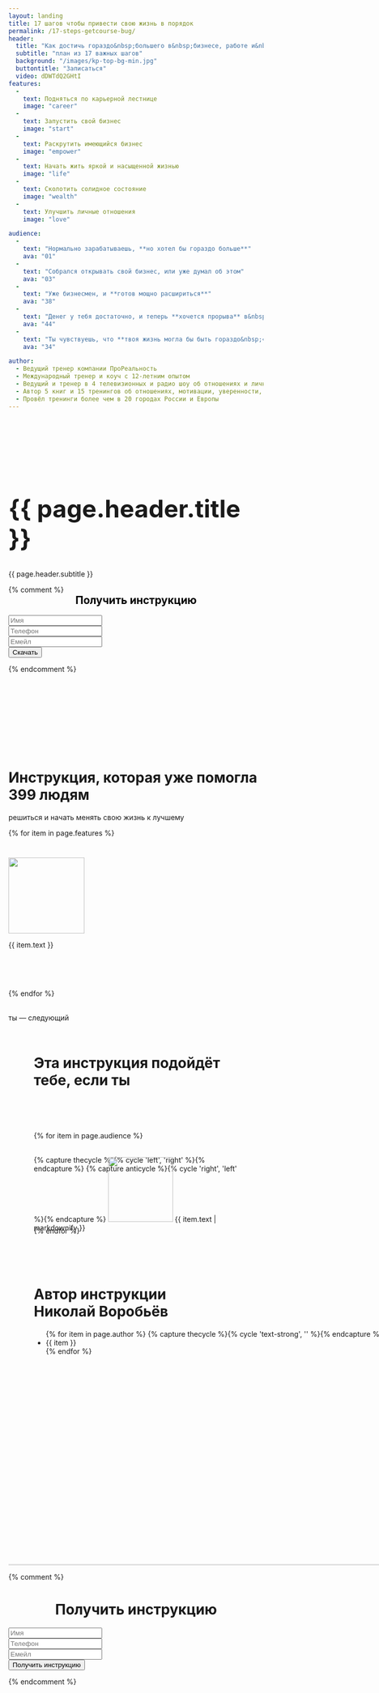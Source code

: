 ```yaml
---
layout: landing
title: 17 шагов чтобы привести свою жизнь в порядок
permalink: /17-steps-getcourse-bug/
header: 
  title: "Как достичь гораздо&nbsp;большего в&nbsp;бизнесе, работе и&nbsp;жизни"
  subtitle: "план из 17 важных шагов"
  background: "/images/kp-top-bg-min.jpg"
  buttontitle: "Записаться"
  video: dDWTdQ2GHtI
features: 
  -
    text: Подняться по карьерной лестнице
    image: "career"
  -
    text: Запустить свой бизнес
    image: "start"
  -
    text: Раскрутить имеющийся бизнес
    image: "empower"
  -
    text: Начать жить яркой и насыщенной жизнью
    image: "life"
  -
    text: Сколотить солидное состояние
    image: "wealth"
  -
    text: Улучшить личные отношения
    image: "love"

audience:
  -
    text: "Нормально зарабатываешь, **но хотел бы гораздо больше**"
    ava: "01"
  -
    text: "Собрался открывать свой бизнес, или уже думал об этом"
    ava: "03"
  -
    text: "Уже бизнесмен, и **готов мощно расшириться**"
    ava: "38"
  -
    text: "Денег у тебя достаточно, и теперь **хочется прорыва** в&nbsp;других областях жизни тоже"
    ava: "44"
  -
    text: "Ты чувствуешь, что **твоя жизнь могла бы быть гораздо&nbsp;«вкуснее»**"
    ava: "34"

author:
  - Ведущий тренер компании ПроРеальность
  - Международный тренер и коуч с 12-летним опытом
  - Ведущий и тренер в 4 телевизионных и радио шоу об отношениях и личной эффективности
  - Автор 5 книг и 15 тренингов об отношениях, мотивации, уверенности, бизнесе, продажах и личной эффективности
  - Провёл тренинги более чем в 20 городах России и Европы
---
```


<style type="text/css">
  header { display: none; }
</style>

<div class="section bg-primary text-center" style="background-image: url({{ page.header.background }}); background-size: cover; background-position: center; padding: 150px 0;">
  <div class="container">
    <div class="row">
      <div class="col-md-12">
        <h1 style="margin-top: 0; font-size: 48px;">{{ page.header.title }}</h1>
        <p class="lead">
          {{ page.header.subtitle }}
        </p>
      </div>
      {% comment %}
      <div class="col-md-4 col-md-offset-1">
        <div class="well">
          <h2 align="center" style="color: black; margin-top: 0; text-shadow: none;">
            Получить инструкцию
          </h2>
          <form action="http://prorealnost.prorealnost.com/shot/59" method="POST">
            <div class="form-group">
              <input type="text" name="name" class="form-control" placeholder="Имя" required="required"/>
            </div>
            <div class="form-group">
              <input type="text" name="phone" rules="phone" class="form-control" placeholder="Телефон" required="required"/>
            </div>
            <div class="form-group">
              <input type="email" name="email" class="form-control" placeholder="Емейл" required="required"/>
            </div>
            <button type="submit" class="btn btn-primary btn-block">Скачать</button>
          </form>
        </div>
      </div>
      {% endcomment %}
    </div>
  </div>
</div>

<div class="section">
  <div class="container">
    <h1 class="text-center">Инструкция, которая уже помогла 399 людям</h1>
    <p class="lead text-muted text-center">решиться и начать менять свою жизнь к лучшему</p>
    <div class="row">
      {% for item in page.features %}
        <div class="col-md-4 text-center" style="height: 260px; margin-top: 40px">
          <img src="/images/17-steps/{{ item.image }}.png" width="150" height="150"/>
          <br/>
          <p class="lead">{{ item.text }}</p>
        </div>
      {% endfor %}
    </div>
    <br/>
    <p class="lead text-muted text-center">ты — следующий</p>
  </div>
</div>

<div class="section bg-clouds" style="background-image: url({{ page.header.background }}); background-size: cover; background-position: right;">
  <div class="container">
    <div class="row">
      <div class="col-xs-10 col-xs-offset-1 bg-white" style="padding: 50px;">
        <h1 style="margin-top: 0; margin-bottom: 3em;" class="text-center">Эта инструкция подойдёт тебе, если ты</h1>
        {% for item in page.audience %}
          <div style="width: 100%; height: 140px; margin-top: 2.2em;">
            {% capture thecycle %}{% cycle 'left', 'right' %}{% endcapture %}
            {% capture anticycle %}{% cycle 'right', 'left' %}{% endcapture %}
            <img src="/images/17-steps/avatar/{{ item.ava }}.png" class="pull-{{ thecycle }}" width="128" height="128" style="margin-{{ anticycle }}: 2em; margin-top: -2.2em;"/>
            <span class="text-{{ thecycle }}">{{ item.text | markdownify }}</span>
          </div>
        {% endfor %}
      </div>
    </div>
  </div>
</div>

<div class="section">
  <div style="
    min-width: 1000px;
    min-height: 600px;
    background-image: url(http://prorealnost.com/data/media/prorealnost/me.jpg);
    background-repeat: no-repeat;
    background-position: left bottom;
    border-bottom: solid #e0e0e0 3px;
  ">
    <div class="container">
      <div class="row">
        <div class="col-xs-offset-5 col-xs-7 bg-clouds" style="padding: 50px;">
          <h1 style="margin-top: 0;">Автор инструкции<br/>Николай Воробьёв</h1>
          <ul class="fa-ul">
            {% for item in page.author %}
              {% capture thecycle %}{% cycle 'text-strong', '' %}{% endcapture %}
              <li class="{{ thecycle }}">
                <i class="fa-li fa fa-check text-danger"></i>
                {{ item }}
              </li>
            {% endfor %}
          </ul>
        </div>
      </div>
    </div>
  </div>
</div>

{% comment %}
<div class="section">
  <div class="container">
    <h1 align="center">
      Получить инструкцию
    </h1>
    <div class="row">
      <div class="col-md-6 col-md-offset-3">
        <div class="well">
          <form action="http://prorealnost.prorealnost.com/shot/73" method="POST">
            <div class="form-group">
              <input type="text" name="name" class="form-control input-lg" placeholder="Имя" required="required"/>
            </div>
            <div class="form-group">
              <input type="text" name="phone" rules="phone" class="form-control input-lg" placeholder="Телефон" required="required"/>
            </div>
            <div class="form-group">
              <input type="email" name="email" class="form-control input-lg" placeholder="Емейл" required="required"/>
            </div>
            <button type="submit" class="btn btn-primary btn-lg btn-block">Получить инструкцию</button>
          </form>
        </div>
      </div>
    </div>
  </div>
</div>
{% endcomment %}

<div class="section">
  <div class="container">
    <div style="width: 500px; margin: 0 auto;">
      <script>window.gcEmbedId=1953;</script>
      <script src='http://nv.prorealnost.com/public/js/embed.js'></script>
    </div>
  </div>
</div>